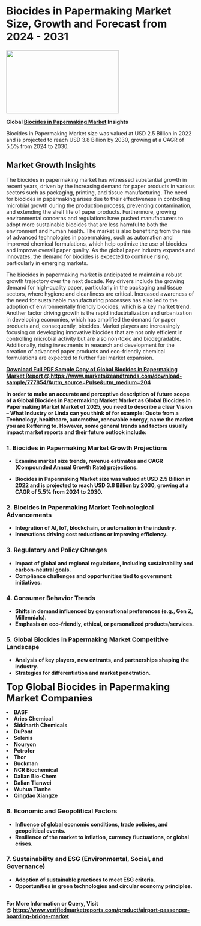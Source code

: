 <H1>Biocides in Papermaking Market Size, Growth and Forecast from 2024 - 2031</H1><img class="aligncenter size-medium wp-image-584254" src="https://thirdeyenews.in/wp-content/uploads/2024/09/Global-Market-Research-300x168.jpeg" alt="" width="300" height="168" /><p><strong>Global&nbsp;<a href="https://www.marketsizeandtrends.com/download-sample/777854/&amp;utm_source=Pulse&amp;utm_medium=204">Biocides in Papermaking Market</a> Insights</strong></p><p>Biocides in Papermaking Market size was valued at USD 2.5 Billion in 2022 and is projected to reach USD 3.8 Billion by 2030, growing at a CAGR of 5.5% from 2024 to 2030.</p><p><h2>Market Growth Insights</h2> The biocides in papermaking market has witnessed substantial growth in recent years, driven by the increasing demand for paper products in various sectors such as packaging, printing, and tissue manufacturing. The need for biocides in papermaking arises due to their effectiveness in controlling microbial growth during the production process, preventing contamination, and extending the shelf life of paper products. Furthermore, growing environmental concerns and regulations have pushed manufacturers to adopt more sustainable biocides that are less harmful to both the environment and human health. The market is also benefiting from the rise of advanced technologies in papermaking, such as automation and improved chemical formulations, which help optimize the use of biocides and improve overall paper quality. As the global paper industry expands and innovates, the demand for biocides is expected to continue rising, particularly in emerging markets. <p><strong><a href="#"></a></strong></p> <p>The biocides in papermaking market is anticipated to maintain a robust growth trajectory over the next decade. Key drivers include the growing demand for high-quality paper, particularly in the packaging and tissue sectors, where hygiene and cleanliness are critical. Increased awareness of the need for sustainable manufacturing processes has also led to the adoption of environmentally friendly biocides, which is a key market trend. Another factor driving growth is the rapid industrialization and urbanization in developing economies, which has amplified the demand for paper products and, consequently, biocides. Market players are increasingly focusing on developing innovative biocides that are not only efficient in controlling microbial activity but are also non-toxic and biodegradable. Additionally, rising investments in research and development for the creation of advanced paper products and eco-friendly chemical formulations are expected to further fuel market expansion. <p><strong><a href="#"></p><p><span class=""><strong>Download Full PDF Sample Copy of Global Biocides in Papermaking Market Report</strong> @ <a href="https://www.marketsizeandtrends.com/download-sample/777854/&amp;utm_source=Pulse&amp;utm_medium=204" target="_blank">https://www.marketsizeandtrends.com/download-sample/777854/&amp;utm_source=Pulse&amp;utm_medium=204</a></span></p><p>In order to make an accurate and perceptive description of future scope of a Global&nbsp;Biocides in Papermaking Market Market as Global&nbsp;Biocides in Papermaking Market Market of 2025, you need to describe a clear Vision &ndash; What Industry or Linda can you think of for example: Quote from a Technology, healthcare, automotive, renewable energy, name the market you are Reffering to. However, some general trends and factors usually impact market reports and their future outlook include:</p><h3>1.&nbsp;<strong>Biocides in Papermaking Market Growth Projections</strong></h3><ul><li>Examine market size trends, revenue estimates and CAGR (Compounded Annual Growth Rate) projections.</li><li><p>Biocides in Papermaking Market size was valued at USD 2.5 Billion in 2022 and is projected to reach USD 3.8 Billion by 2030, growing at a CAGR of 5.5% from 2024 to 2030.</p></li></ul><h3>2.&nbsp;<strong>Biocides in Papermaking Market Technological Advancements</strong></h3><ul><li>Integration of AI, IoT, blockchain, or automation in the industry.</li><li>Innovations driving cost reductions or improving efficiency.</li></ul><h3>3.&nbsp;<strong>Regulatory and Policy Changes</strong></h3><ul><li>Impact of global and regional regulations, including sustainability and carbon-neutral goals.</li><li>Compliance challenges and opportunities tied to government initiatives.</li></ul><h3>4.&nbsp;<strong>Consumer Behavior Trends</strong></h3><ul><li>Shifts in demand influenced by generational preferences (e.g., Gen Z, Millennials).</li><li>Emphasis on eco-friendly, ethical, or personalized products/services.</li></ul><h3>5.&nbsp;<strong>Global Biocides in Papermaking Market Competitive Landscape</strong></h3><ul><li>Analysis of key players, new entrants, and partnerships shaping the industry.</li><li>Strategies for differentiation and market penetration.</li></ul><p data-pm-slice="1 1 []"><span style="color: inherit; font-family: inherit; font-size: 25px;">Top Global Biocides in Papermaking Market Companies</span></p><div class="" data-test-id=""><p><li>BASF</li><li> Aries Chemical</li><li> Siddharth Chemicals</li><li> DuPont</li><li> Solenis</li><li> Nouryon</li><li> Petrofer</li><li> Thor</li><li> Buckman</li><li> NCR Biochemical</li><li> Dalian Bio-Chem</li><li> Dalian Tianwei</li><li> Wuhua Tianhe</li><li> Qingdao Xiangze</li></p></div><h3>6.&nbsp;<strong>Economic and Geopolitical Factors</strong></h3><ul><li>Influence of global economic conditions, trade policies, and geopolitical events.</li><li>Resilience of the market to inflation, currency fluctuations, or global crises.</li></ul><h3>7.&nbsp;<strong>Sustainability and ESG (Environmental, Social, and Governance)</strong></h3><ul><li>Adoption of sustainable practices to meet ESG criteria.</li><li>Opportunities in green technologies and circular economy principles.</li></ul><h2><strong style="font-size: 14px;">For More Information or Query, Visit @&nbsp;</strong><a style="background-color: #ffffff; font-size: 14px;" href="https://www.marketsizeandtrends.com/report/biocides-in-papermaking-market/" target="_blank">https://www.verifiedmarketreports.com/product/airport-passenger-boarding-bridge-market</a></h2>
